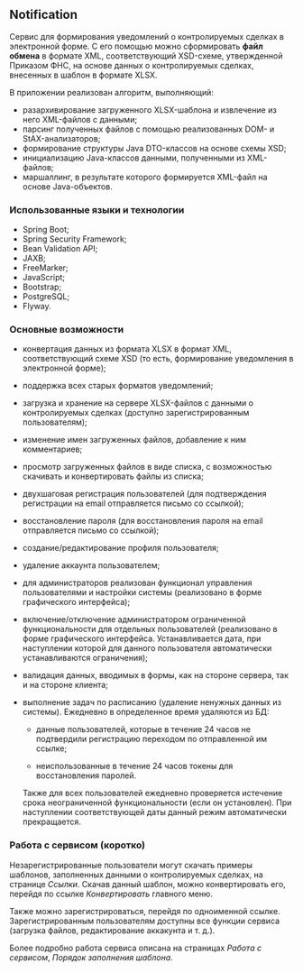 ## Notification
Сервис для формирования уведомлений о контролируемых сделках в электронной форме. 
С его помощью можно сформировать **файл обмена** в формате XML, соответствующий 
XSD-схеме, утвержденной Приказом ФНС, на основе данных о контролируемых сделках, 
внесенных в шаблон в формате XLSX.

В приложении реализован алгоритм, выполняющий:
- разархивирование загруженного XLSX-шаблона и извлечение из него XML-файлов с данными;
- парсинг полученных файлов с помощью реализованных DOM- и StAX-анализаторов;
- формирование структуры Java DTO-классов на основе схемы XSD;
- инициализацию Java-классов данными, полученными из XML-файлов;
- маршаллинг, в результате которого формируется XML-файл на основе Java-объектов.

### Использованные языки и технологии
- Spring Boot;
- Spring Security Framework;
- Bean Validation API;
- JAXB;
- FreeMarker;
- JavaScript;
- Bootstrap;
- PostgreSQL;
- Flyway.

### Основные возможности
- конвертация данных из формата XLSX в формат XML, соответствующий схеме XSD
 (то есть, формирование уведомления в электронной форме);
- поддержка всех старых форматов уведомлений;
- загрузка и хранение на сервере XLSX-файлов с данными о контролируемых сделках 
(доступно зарегистрированным пользователям);
- изменение имен загруженных файлов, добавление к ним комментариев;
- просмотр загруженных файлов в виде списка, с возможностью скачивать и конвертировать
файлы из списка;
- двухшаговая регистрация пользователей (для подтверждения регистрации на 
email отправляется письмо со ссылкой);
- восстановление пароля (для восстановления пароля на email отправляется письмо со ссылкой);
- создание/редактирование профиля пользователя;
- удаление аккаунта пользователем;
- для администраторов реализован функционал управления пользователями и настройки 
системы (реализовано в форме графического интерфейса);
- включение/отключение администратором ограниченной функциональности для отдельных 
пользователей (реализовано в форме графического интерфейса. Устанавливается дата, 
при наступлении которой для данного пользователя автоматически устанавливаются ограничения);
- валидация данных, вводимых в формы, как на стороне сервера, так и на стороне клиента;
- выполнение задач по расписанию (удаление ненужных данных из системы).
Ежедневно в определенное время удаляются из БД:
   -	данные пользователей, которые в течение 24 часов не подтвердили
        регистрацию переходом по отправленной им ссылке;
        
   -	неиспользованные в течение 24 часов токены для восстановления паролей.
   
   Также для всех пользователей ежедневно проверяется истечение срока неограниченной 
   функциональности (если он установлен). При наступлении соответствующей даты 
   данный режим автоматически прекращается.

### Работа с сервисом (коротко)
Незарегистрированные пользователи могут скачать примеры шаблонов, заполненных данными о 
контролируемых сделках, на странице *Ссылки*. Скачав данный шаблон, можно конвертировать 
его, перейдя по ссылке *Конвертировать* главного меню.

Также можно зарегистрироваться, перейдя по одноименной ссылке. Зарегистрированным
пользователям доступны все функции сервиса (загрузка файлов, редактирование аккакунта и т. д.).

Более подробно работа сервиса описана на страницах *Работа с сервисом*, *Порядок заполнения шаблона*.


